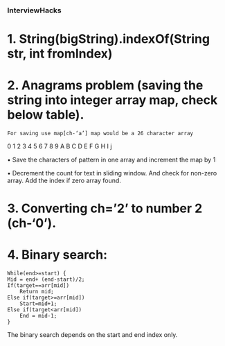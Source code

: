 ### InterviewHacks
# 1.	String(bigString).indexOf(String str, int fromIndex)
# 2.	Anagrams problem (saving the string into integer array map, check below table).
    For saving use map[ch-‘a’] map would be a 26 character array
0	1	2	3	4	5	6	7	8	9
A	B	C	D	E	F	G	H	I	j

•	Save the characters of pattern in one array and increment the map by 1

•	Decrement the count for text in sliding window. And check for non-zero array. Add the index if zero array found.

# 3.	Converting ch=’2’ to number 2 (ch-‘0’).

# 4.	Binary search:
~~~
While(end>=start) {
Mid = end+ (end-start)/2;
If(target==arr[mid])
	Return mid;
Else if(target>=arr[mid])
	Start=mid+1;
Else if(target<arr[mid])
	End = mid-1;
}

~~~
The binary search depends on the start and end index only.

